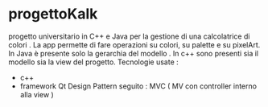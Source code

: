 # progettoKalk

progetto universitario in C++ e Java per la gestione di una calcolatrice di colori . 
La app permette di fare operazioni su colori, su palette e su pixelArt.
In Java è presente solo la gerarchia del modello . 
In c++ sono presenti sia il modello sia la view del progetto.
Tecnologie usate :
- c++ 
- framework Qt
Design Pattern seguito : MVC ( MV con controller interno alla view )
